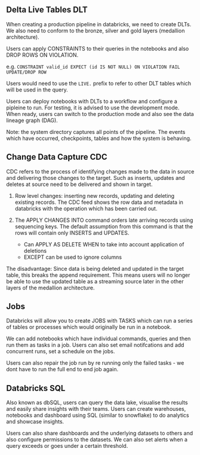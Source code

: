 ## Delta Live Tables DLT 

When creating a production pipeline in databricks, we need to create DLTs. We also need to conform to the bronze, silver and gold layers (medallion architecture). 

Users can apply CONSTRAINTS to their queries in the notebooks and also DROP ROWS ON VIOLATION. 

e.g. ```CONSTRAINT valid_id EXPECT (id IS NOT NULL) ON VIOLATION FAIL UPDATE/DROP ROW```

Users would need to use the ```LIVE.``` prefix to refer to other DLT tables which will be used in the query. 

Users can deploy notebooks with DLTs to a workflow and configure a pipleine to run. For testing, it is advised to use the development mode. When ready, users can switch to the production mode and also see the data lineage graph (DAG).

Note: the system directory captures all points of the pipeline. The events which have occurred, checkpoints, tables and how the system is behaving. 

## Change Data Capture CDC

CDC refers to the process of identifying changes made to the data in source and delivering those changes to the target. Such as inserts, updates and deletes at source need to be delivered and shown in target. 

1. Row level changes: inserting new records, updating and deleting existing records. The CDC feed shows the row data and metadata in databricks with the operation which has been carried out. 

2. The APPLY CHANGES INTO command orders late arriving records using sequencing keys. The default assumption from this command is that the rows will contain only INSERTS and UPDATES. 
    - Can APPLY AS DELETE WHEN to take into account application of deletions 
    - EXCEPT can be used to ignore columns 

The disadvantage: Since data is being deleted and updated in the target table, this breaks the append requirement. This means users will no longer be able to use the updated table as a streaming source later in the other layers of the medallion architecture. 

## Jobs 

Databricks will allow you to create JOBS with TASKS which can run a series of tables or processes which would originally be run in a notebook. 

We can add notebooks which have individual commands, queries and then run them as tasks in a job. Users can also set email notifcations and add concurrent runs, set a schedule on the jobs. 

Users can also repair the job run by re running only the failed tasks - we dont have to run the full end to end job again. 

## Databricks SQL 

Also known as dbSQL, users can query the data lake, visualise the results and easily share insights with their teams. Users can create warehouses, notebooks and dashboard using SQL (similar to snowflake) to do analytics and showcase insights. 

Users can also share dashboards and the underlying datasets to others and also configure permissions to the datasets. We can also set alerts when a query exceeds or goes under a certain threshold. 